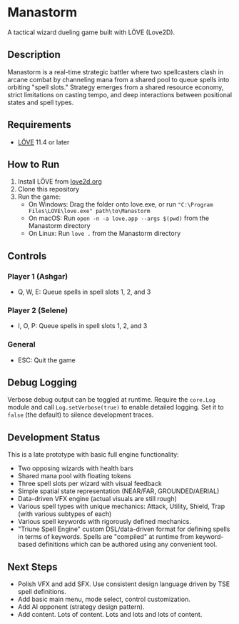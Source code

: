 # Manastorm

A tactical wizard dueling game built with LÖVE (Love2D).

## Description

Manastorm is a real-time strategic battler where two spellcasters clash in arcane combat by channeling mana from a shared pool to queue spells into orbiting "spell slots." Strategy emerges from a shared resource economy, strict limitations on casting tempo, and deep interactions between positional states and spell types.

## Requirements

- [LÖVE](https://love2d.org/) 11.4 or later

## How to Run

1. Install LÖVE from [love2d.org](https://love2d.org/)
2. Clone this repository
3. Run the game:
   - On Windows: Drag the folder onto love.exe, or run `"C:\Program Files\LOVE\love.exe" path\to\Manastorm`
   - On macOS: Run `open -n -a love.app --args $(pwd)` from the Manastorm directory
   - On Linux: Run `love .` from the Manastorm directory

## Controls

### Player 1 (Ashgar)
- Q, W, E: Queue spells in spell slots 1, 2, and 3

### Player 2 (Selene)
- I, O, P: Queue spells in spell slots 1, 2, and 3

### General
- ESC: Quit the game

## Debug Logging

Verbose debug output can be toggled at runtime. Require the `core.Log` module and
call `Log.setVerbose(true)` to enable detailed logging. Set it to `false` (the
default) to silence development traces.

## Development Status

This is a late prototype with basic full engine functionality:
- Two opposing wizards with health bars
- Shared mana pool with floating tokens
- Three spell slots per wizard with visual feedback
- Simple spatial state representation (NEAR/FAR, GROUNDED/AERIAL)
- Data-driven VFX engine (actual visuals are still rough)
- Various spell types with unique mechanics: Attack, Utility, Shield, Trap (with various subtypes of each)
- Various spell keywords with rigorously defined mechanics.
- "Triune Spell Engine" custom DSL/data-driven format for defining spells in terms of keywords. Spells are "compiled" at runtime from keyword-based definitions which can be authored using any convenient tool.

## Next Steps

- Polish VFX and add SFX. Use consistent design language driven by TSE spell definitions.
- Add basic main menu, mode select, control customization.
- Add AI opponent (strategy design pattern).
- Add content. Lots of content. Lots and lots and lots of content.
